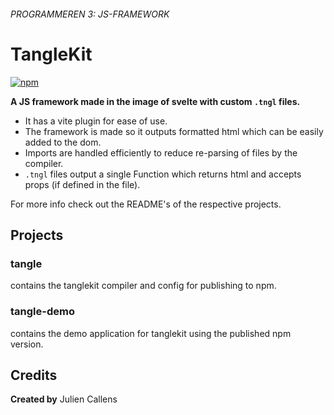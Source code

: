 ###### PROGRAMMEREN 3: JS-FRAMEWORK
# TangleKit
[![npm](https://img.shields.io/npm/v/tanglekit)](https://www.npmjs.com/package/tanglekit)

**A JS framework made in the image of svelte with custom `.tngl` files.**

- It has a vite plugin for ease of use.
- The framework is made so it outputs formatted html which can be easily added to the dom.
- Imports are handled efficiently to reduce re-parsing of files by the compiler.
- `.tngl` files output a single Function which returns html and accepts props (if defined in the file).

For more info check out the README's of the respective projects.

## Projects

### tangle

contains the tanglekit compiler and config for publishing to npm.

### tangle-demo

contains the demo application for tanglekit using the published npm version.

## Credits

**Created by** Julien Callens
